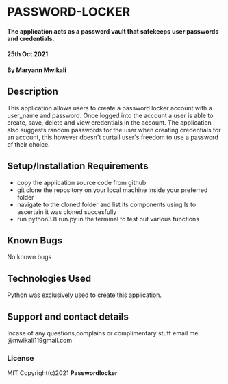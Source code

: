 # PASSWORD-LOCKER
#### The application acts as a password vault that safekeeps user passwords and credentials.
#### 25th Oct 2021.
#### By Maryann Mwikali
## Description
This application allows users to create a password locker account with a user_name and password. Once logged into the account a user is able to create, save, delete and view credentials in the account. The application also suggests random passwords for the user when creating credentials for an account, this however doesn't curtail user's freedom to use a password of their choice.
## Setup/Installation Requirements
* copy the application source code from github
* git clone the repository on your local machine inside your preferred folder
* navigate to the cloned folder and list its components using ls to ascertain it was cloned succesfully
* run python3.8 run.py in the terminal to test out various functions
## Known Bugs
No known bugs
## Technologies Used
Python was exclusively used to create this application.
## Support and contact details
Incase of any questions,complains or complimentary stuff email me @mwikali119gmail.com
### License
MIT
Copyright(c)2021 **Passwordlocker**
  